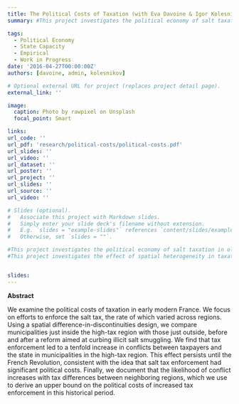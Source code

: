 ```yaml
---
title: The Political Costs of Taxation (with Eva Davoine & Igor Kolesnikov)
summary: #This project investigates the political economy of salt taxation in old regime France.

tags:
  - Political Economy
  - State Capacity
  - Empirical
  - Work in Progress
date: '2016-04-27T00:00:00Z'
authors: [davoine, admin, kolesnikov]

# Optional external URL for project (replaces project detail page).
external_link: ''

image:
  caption: Photo by rawpixel on Unsplash
  focal_point: Smart

links:
url_code: ''
url_pdf: 'research/political-costs/political-costs.pdf'
url_slides: ''
url_video: ''
url_dataset: ''
url_poster: ''
url_project: ''
url_slides: ''
url_source: ''
url_video: ''

# Slides (optional).
#   Associate this project with Markdown slides.
#   Simply enter your slide deck's filename without extension.
#   E.g. `slides = "example-slides"` references `content/slides/example-slides.md`.
#   Otherwise, set `slides = ""`.

#This project investigates the political economy of salt taxation in old regime France.
#This project investigates the effect of spatial heterogeneity in taxation on social conflict, using local variation in salt taxation in 18th-century France. 


slides:
---
```


**Abstract**

 We examine the political costs of taxation in early modern France. We focus on efforts to enforce the salt tax, the rate of which varied across regions. Using a spatial difference-in-discontinuities design, we compare municipalities just inside the high-tax region with those just outside, before and after a reform aimed at curbing illicit salt smuggling. We find that tax enforcement led to a tenfold increase in conflicts between taxpayers and the state in municipalities in the high-tax region. This effect persists until the French Revolution, consistent with the idea that salt tax enforcement had significant political costs. Finally, we document that the likelihood of conflict increases with tax differences between neighboring regions, which we use to derive an upper bound on the political costs of increased tax enforcement in this historical period. 

